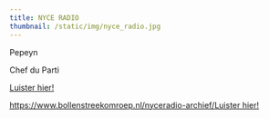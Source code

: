 ```yaml
---
title: NYCE RADIO
thumbnail: /static/img/nyce_radio.jpg
---
```

Pepeyn 

C﻿hef du Parti

[L﻿uister hier!](https://www.bollenstreekomroep.nl/nyceradio-archief/)

<https://www.bollenstreekomroep.nl/nyceradio-archief/>[L﻿uister hier!](https://www.bollenstreekomroep.nl/nyceradio-archief/)